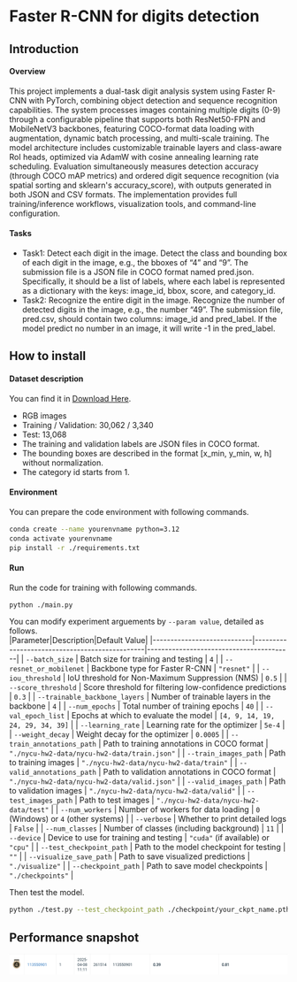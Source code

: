 # Faster R-CNN for digits detection
## Introduction
#### Overview
This project implements a dual-task digit analysis system using Faster R-CNN with PyTorch, combining object detection and sequence recognition capabilities. The system processes images containing multiple digits (0-9) through a configurable pipeline that supports both ResNet50-FPN and MobileNetV3 backbones, featuring COCO-format data loading with augmentation, dynamic batch processing, and multi-scale training. The model architecture includes customizable trainable layers and class-aware RoI heads, optimized via AdamW with cosine annealing learning rate scheduling. Evaluation simultaneously measures detection accuracy (through COCO mAP metrics) and ordered digit sequence recognition (via spatial sorting and sklearn's accuracy_score), with outputs generated in both JSON and CSV formats. The implementation provides full training/inference workflows, visualization tools, and command-line configuration.
#### Tasks
- Task1: Detect each digit in the image. Detect the class and bounding box of each digit in the image, e.g., the bboxes of “4” and “9”. The submission file is a JSON file in COCO format named pred.json. Specifically, it should be a list of labels, where each label is represented as a dictionary with the keys: image_id, bbox, score, and category_id.
- Task2: Recognize the entire digit in the image. Recognize the number of detected digits in the image, e.g., the number “49”. The submission file, pred.csv, should contain two columns: image_id and pred_label. If the model predict no number in an image, it will write -1 in the pred_label.

## How to install
#### Dataset description
You can find it in [Download Here](https://drive.google.com/file/d/13ZOC2mCCtiRCSS-xrmDV9dSyTjirqpSg/view?usp=sharing).  
- RGB images
- Training / Validation: 30,062 / 3,340
- Test: 13,068
- The training and validation labels are JSON files in COCO format. 
- The bounding boxes are described in the format [x_min, y_min, w, h] without normalization. 
- The category id starts from 1.   

#### Environment
You can prepare the code environment with following commands.
```bash
conda create --name yourenvname python=3.12
conda activate yourenvname
pip install -r ./requirements.txt
```

#### Run
Run the code for training with following commands.
```bash
python ./main.py
```
You can modify experiment arguements by ```--param value```, detailed as follows.  
|Parameter|Description|Default Value|
|----------------------------|-----------------------------------------------|-----------------------------------------|
| `--batch_size`             | Batch size for training and testing           | `4`                                     |
| `--resnet_or_mobilenet`    | Backbone type for Faster R-CNN                | `"resnet"`                              |
| `--iou_threshold`          | IoU threshold for Non-Maximum Suppression (NMS) | `0.5`                                   |
| `--score_threshold`        | Score threshold for filtering low-confidence predictions | `0.3`                                   |
| `--trainable_backbone_layers` | Number of trainable layers in the backbone  | `4`                                     |
| `--num_epochs`             | Total number of training epochs               | `40`                                    |
| `--val_epoch_list`         | Epochs at which to evaluate the model         | `[4, 9, 14, 19, 24, 29, 34, 39]`        |
| `--learning_rate`          | Learning rate for the optimizer               | `5e-4`                                  |
| `--weight_decay`           | Weight decay for the optimizer                | `0.0005`                                |
| `--train_annotations_path` | Path to training annotations in COCO format   | `"./nycu-hw2-data/nycu-hw2-data/train.json"` |
| `--train_images_path`      | Path to training images                       | `"./nycu-hw2-data/nycu-hw2-data/train"` |
| `--valid_annotations_path` | Path to validation annotations in COCO format | `"./nycu-hw2-data/nycu-hw2-data/valid.json"` |
| `--valid_images_path`      | Path to validation images                     | `"./nycu-hw2-data/nycu-hw2-data/valid"` |
| `--test_images_path`       | Path to test images                           | `"./nycu-hw2-data/nycu-hw2-data/test"`  |
| `--num_workers`            | Number of workers for data loading            | `0` (Windows) or `4` (other systems)    |
| `--verbose`                | Whether to print detailed logs                | `False`                                 |
| `--num_classes`            | Number of classes (including background)      | `11`                                    |
| `--device`                 | Device to use for training and testing        | `"cuda"` (if available) or `"cpu"`      |
| `--test_checkpoint_path`   | Path to the model checkpoint for testing      | `""`                                    |
| `--visualize_save_path`    | Path to save visualized predictions           | `"./visualize"`                         |
| `--checkpoint_path`        | Path to save model checkpoints                | `"./checkpoints"`                       |

Then test the model.
```bash
python ./test.py --test_checkpoint_path ./checkpoint/your_ckpt_name.pth
```

## Performance snapshot
![alt text](report/image.png)
